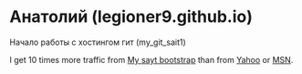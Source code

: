 # Анатолий (legioner9.github.io)
Начало работы с хостингом гит (my_git_sait1)

I get 10 times more traffic from [My sayt bootstrap][1] than from
[Yahoo][2] or [MSN][3].

[1]: https://legioner9.github.io/Sayt_10_mod_3_lessexample/src/       "My sayt bootstrap"
[2]: http://search.yahoo.com/  "Yahoo Search"
[3]: http://search.msn.com/    "MSN Search"
